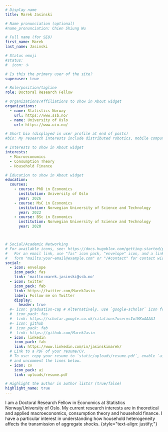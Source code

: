 ```yaml
---
# Display name
title: Marek Jasinski

# Name pronunciation (optional)
#name_pronunciation: Chien Shiung Wu

# Full name (for SEO)
first_name: Marek
last_name: Jasinski

# Status emoji
#status:
#  icon: ☕️

# Is this the primary user of the site?
superuser: true

# Role/position/tagline
role: Doctoral Research Fellow

# Organizations/Affiliations to show in About widget
organizations:
  - name: Statistics Norway
    url: https://www.ssb.no/
  - name: University of Oslo
    url: https://www.uio.no/

# Short bio (displayed in user profile at end of posts)
#bio: My research interests include distributed robotics, mobile computing and programmable matter.

# Interests to show in About widget
interests:
  - Macroeconomics
  - Consumption Theory
  - Household Finance

# Education to show in About widget
education:
  courses:
    - course: PhD in Economics
      institution: University of Oslo
      year: 2026
    - course: MsC in Economics
      institution: Norwegian University of Science and Technology
      year: 2022
    - course: BSc in Economics
      institution: Norwegian University of Science and Technology
      year: 2020



# Social/Academic Networking
# For available icons, see: https://docs.hugoblox.com/getting-started/page-builder/#icons
#   For an email link, use "fas" icon pack, "envelope" icon, and a link in the
#   form "mailto:your-email@example.com" or "/#contact" for contact widget.
social:
  - icon: envelope
    icon_pack: fas
    link: 'mailto:marek.jasinski@ssb.no'
  - icon: twitter
    icon_pack: fab
    link: https://twitter.com/MarekJasin
    label: Follow me on Twitter
    display:
      header: true
  #- icon: graduation-cap # Alternatively, use `google-scholar` icon from `ai` icon pack
  #  icon_pack: fas
  #  link: https://scholar.google.co.uk/citations?user=sIwtMXoAAAAJ
  #- icon: github
  #  icon_pack: fab
  #  link: https://github.com/MarekJasin
  - icon: linkedin
    icon_pack: fab
    link: https://www.linkedin.com/in/jasinskimarek/
  # Link to a PDF of your resume/CV.
  # To use: copy your resume to `static/uploads/resume.pdf`, enable `ai` icons in `params.yaml`,
  # and uncomment the lines below.
  - icon: cv
    icon_pack: ai
    link: uploads/resume.pdf

# Highlight the author in author lists? (true/false)
highlight_name: true
---
```


I am a Doctoral Research Fellow in Economics at Statistics Norway/University of Oslo. My current research interests are in theoretical and applied macroeconomics, consumption theory and household finance.  I have a particular interest in understanding how household heterogeneity affects the transmission of aggregate shocks. 
{style="text-align: justify;"}
